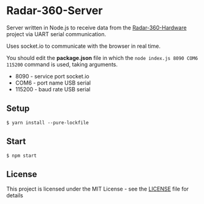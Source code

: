 Radar-360-Server
=====

Server written in Node.js to receive data from the [Radar-360-Hardware](https://github.com/mserafin/Radar-360-Hardware) project via UART serial communication.

Uses socket.io to communicate with the browser in real time.

You should edit the **package.json** file in which the ``node index.js 8090 COM6 115200`` command is used, taking arguments.
- 8090 - service port socket.io
- COM6 - port name USB serial
- 115200 - baud rate USB serial

## Setup

```
$ yarn install --pure-lockfile
```

## Start

```
$ npm start
```

## License

This project is licensed under the MIT License - see the [LICENSE](LICENSE.md) file for details